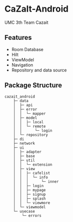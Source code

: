CaZaIt-Android
==================
UMC 3th Team Cazait

## Features
* Room Database
* Hilt
* ViewModel
* Navigation
* Repository and data source

## Package Structure
```
cazait_android
    ├─ data
    │  ├─ api
    │  ├─ error
    │  │  └─ mapper
    │  ├─ model
    │  │  ├─ local
    │  │  └─ remote
    │  │      └─ login
    │  └─ repository
    ├─ di
    ├─ network
    ├─ ui
    │  ├─ adapter
    │  ├─ base
    │  ├─ util
    │  │  └─ extension
    │  ├─ view
    │  │  ├─ cafelist
    │  │  │  └─ info
    │  │  │      └─ inner
    │  │  ├─ login
    │  │  ├─ mypage
    │  │  ├─ signup
    │  │  ├─ splash
    │  │  └─ viewmore
    │  └─ viewmodel
    └─ usecase
        └─ errors
```
